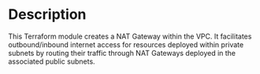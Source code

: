 # Description

This Terraform module creates a NAT Gateway within the VPC. It facilitates outbound/inbound internet access for resources deployed within private subnets by routing their traffic through NAT Gateways deployed in the associated public subnets.